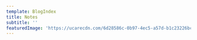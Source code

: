 ```yaml
---
template: BlogIndex
title: Notes
subtitle: ''
featuredImage: 'https://ucarecdn.com/6d28586c-0b97-4ec5-a57d-b1c23226bc7d/'
---
```


